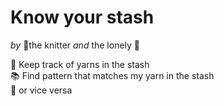 # Know your stash  
*by* :fox_face:the knitter *and* the lonely :wolf:  

:pencil: Keep track of yarns in the stash  
:books: Find pattern that matches my yarn in the stash  
:sheep: or vice versa  


